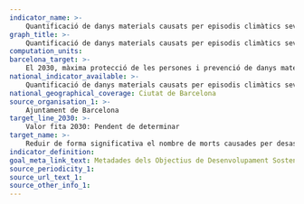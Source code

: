 ```yaml
---
indicator_name: >-
    Quantificació de danys materials causats per episodis climàtics severs
graph_title: >-
    Quantificació de danys materials causats per episodis climàtics severs
computation_units:
barcelona_target: >-
    El 2030, màxima protecció de les persones i prevenció de danys materials enfront episodis climàtics severs 
national_indicator_available: >-
    Quantificació de danys materials causats per episodis climàtics severs
national_geographical_coverage: Ciutat de Barcelona 
source_organisation_1: >-
    Ajuntament de Barcelona
target_line_2030: >-
    Valor fita 2030: Pendent de determinar
target_name: >-
    Reduir de forma significativa el nombre de morts causades per desastres, inclosos els relacionats amb l’aigua, i de persones afectades per aquests, i reduir substancialment les pèrdues econòmiques directes causades per desastres, fent un èmfasi especial en la protecció de les persones pobres i de les persones en situacions de vulnerabilitat
indicator_definition:
goal_meta_link_text: Metadades dels Objectius de Desenvolupament Sostenible de les Nacions Unides (pdf 894kB)
source_periodicity_1:
source_url_text_1: 
source_other_info_1:
---
```

